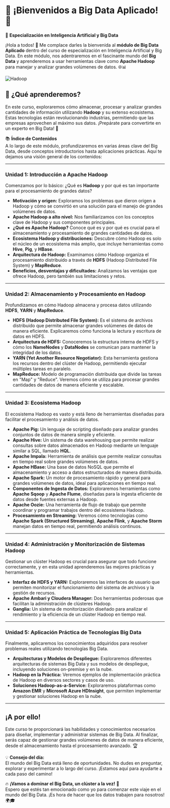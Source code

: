 # 🎉 ¡Bienvenidos a Big Data Aplicado! 🌟  
🚀 **Especialización en Inteligencia Artificial y Big Data**

¡Hola a todos! 👋 Me complace darles la bienvenida al **módulo de Big Data Aplicado** dentro del curso de especialización en Inteligencia Artificial y Big Data. En este módulo, nos adentraremos en el fascinante mundo del **Big Data** y aprenderemos a usar herramientas clave como **Apache Hadoop** para manejar y analizar grandes volúmenes de datos. 🌐📊

![Hadoop](https://encrypted-tbn0.gstatic.com/images?q=tbn:ANd9GcQTt_NmX8fT7DhkwK2G9tv940JJ2v6toYrddw&s)

## 🎯 ¿Qué aprenderemos?

En este curso, exploraremos cómo almacenar, procesar y analizar grandes cantidades de información utilizando **Hadoop** y su extenso ecosistema. Estas tecnologías están revolucionando industrias, permitiendo que las empresas aprovechen al máximo sus datos. ¡Prepárate para convertirte en un experto en Big Data! 🚀

📚 **Índice de Contenidos**  
A lo largo de este módulo, profundizaremos en varias áreas clave del Big Data, desde conceptos introductorios hasta aplicaciones prácticas. Aquí te dejamos una visión general de los contenidos:

---

### **Unidad 1: Introducción a Apache Hadoop**  
Comenzamos por lo básico: ¿Qué es **Hadoop** y por qué es tan importante para el procesamiento de grandes datos?

- **Motivación y origen:** Exploramos los problemas que dieron origen a Hadoop y cómo se convirtió en una solución para el manejo de grandes volúmenes de datos.
- **Apache Hadoop a alto nivel:** Nos familiarizamos con los conceptos clave de Hadoop y sus componentes principales.
- **¿Qué es Apache Hadoop?** Conoce qué es y por qué es crucial para el almacenamiento y procesamiento de grandes cantidades de datos.
- **Ecosistema Hadoop y distribuciones:** Descubre cómo Hadoop es solo el núcleo de un ecosistema más amplio, que incluye herramientas como **Hive**, **Pig**, y **HBase**.
- **Arquitectura de Hadoop:** Examinamos cómo Hadoop organiza el procesamiento distribuido a través de **HDFS** (Hadoop Distributed File System) y **MapReduce**.
- **Beneficios, desventajas y dificultades:** Analizamos las ventajas que ofrece Hadoop, pero también sus limitaciones y retos.

---

### **Unidad 2: Almacenamiento y Procesamiento en Hadoop**  
Profundizamos en cómo Hadoop almacena y procesa datos utilizando **HDFS**, **YARN** y **MapReduce**.

- **HDFS (Hadoop Distributed File System):** Es el sistema de archivos distribuido que permite almacenar grandes volúmenes de datos de manera eficiente. Explicaremos cómo funciona la lectura y escritura de datos en HDFS.
- **Arquitectura de HDFS:** Conoceremos la estructura interna de HDFS y cómo los **NameNodes** y **DataNodes** se comunican para mantener la integridad de los datos.
- **YARN (Yet Another Resource Negotiator):** Esta herramienta gestiona los recursos dentro del clúster de Hadoop, permitiendo ejecutar múltiples tareas en paralelo.
- **MapReduce:** Modelo de programación distribuida que divide las tareas en "Map" y "Reduce". Veremos cómo se utiliza para procesar grandes cantidades de datos de manera eficiente y escalable.

---

### **Unidad 3: Ecosistema Hadoop**  
El ecosistema Hadoop es vasto y está lleno de herramientas diseñadas para facilitar el procesamiento y análisis de datos.

- **Apache Pig:** Un lenguaje de scripting diseñado para analizar grandes conjuntos de datos de manera simple y eficiente.
- **Apache Hive:** Un sistema de data warehousing que permite realizar consultas sobre datos almacenados en Hadoop mediante un lenguaje similar a SQL, llamado **HQL**.
- **Apache Impala:** Herramienta de análisis que permite realizar consultas en tiempo real sobre grandes volúmenes de datos.
- **Apache HBase:** Una base de datos NoSQL que permite el almacenamiento y acceso a datos estructurados de manera distribuida.
- **Apache Spark:** Un motor de procesamiento rápido y general para grandes volúmenes de datos, ideal para aplicaciones en tiempo real.
- **Componentes de Ingesta de Datos:** Exploraremos herramientas como **Apache Sqoop** y **Apache Flume**, diseñadas para la ingesta eficiente de datos desde fuentes externas a Hadoop.
- **Apache Oozie:** Una herramienta de flujo de trabajo que permite coordinar y programar trabajos dentro del ecosistema Hadoop.
- **Procesamiento en Streaming:** Veremos cómo tecnologías como **Apache Spark (Structured Streaming)**, **Apache Flink**, y **Apache Storm** manejan datos en tiempo real, permitiendo análisis continuos.

---

### **Unidad 4: Administración y Monitorización de Sistemas Hadoop**  
Gestionar un clúster Hadoop es crucial para asegurar que todo funcione correctamente, y en esta unidad aprenderemos las mejores prácticas y herramientas.

- **Interfaz de HDFS y YARN:** Exploraremos las interfaces de usuario que permiten monitorizar el funcionamiento del sistema de archivos y la gestión de recursos.
- **Apache Ambari y Cloudera Manager:** Dos herramientas poderosas que facilitan la administración de clústeres Hadoop.
- **Ganglia:** Un sistema de monitorización diseñado para analizar el rendimiento y la eficiencia de un clúster Hadoop en tiempo real.

---

### **Unidad 5: Aplicación Práctica de Tecnologías Big Data**  
Finalmente, aplicaremos los conocimientos adquiridos para resolver problemas reales utilizando tecnologías Big Data.

- **Arquitecturas y Modelos de Despliegue:** Exploraremos diferentes arquitecturas de sistemas Big Data y sus modelos de despliegue, incluyendo soluciones on-premise y en la nube.
- **Hadoop en la Práctica:** Veremos ejemplos de implementación práctica de Hadoop en diversos sectores y casos de uso.
- **Soluciones Hadoop-as-a-Service:** Exploraremos plataformas como **Amazon EMR** y **Microsoft Azure HDInsight**, que permiten implementar y gestionar soluciones Hadoop en la nube.

---

## ¡A por ello!  
Este curso te proporcionará las habilidades y conocimientos necesarios para diseñar, implementar y administrar sistemas de Big Data. Al finalizar, serás capaz de gestionar grandes volúmenes de datos de manera eficiente, desde el almacenamiento hasta el procesamiento avanzado. 🏆

💡 **Consejo del día:**  
El mundo del Big Data está lleno de oportunidades. No dudes en preguntar, explorar y experimentar a lo largo del curso. ¡Estamos aquí para ayudarte a cada paso del camino!

🔥 **¡Vamos a dominar el Big Data, un clúster a la vez!** 💪  
Espero que estés tan emocionado como yo para comenzar este viaje en el mundo del Big Data. ¡Es hora de hacer que los datos trabajen para nosotros! 🌍🎓